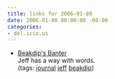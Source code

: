 ```yaml
---
title: links for 2006-01-08
date: 2006-01-08 00:00:00 -08:00
categories:
- del.icio.us
---
```


<ul class="delicious">
	<li>
		<div class="delicious-link"><a href="http://dipyourbeak.blogspot.com/2005/12/i-think-god-would-rather-be-pilot-than.html">Beakdip's Banter</a></div>
		<div class="delicious-extended">Jeff has a way with words.</div>
		<div class="delicious-tags">(tags: <a href="http://del.icio.us/torrez/journal">journal</a> <a href="http://del.icio.us/torrez/jeff">jeff</a> <a href="http://del.icio.us/torrez/beakdip">beakdip</a>)</div>
	</li>
</ul>
